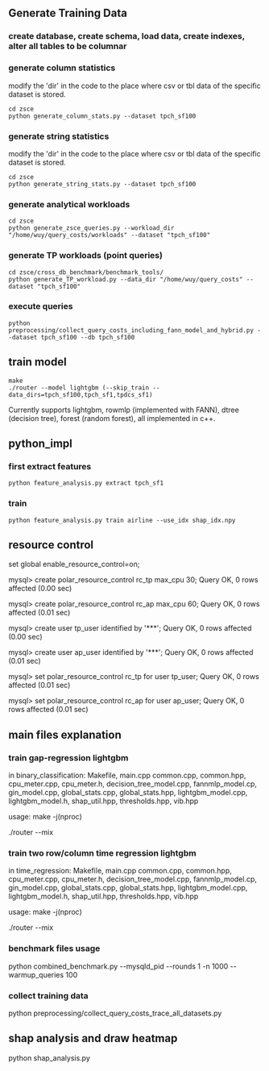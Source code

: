 ## Generate Training Data

### create database, create schema, load data, create indexes, alter all tables to be columnar

### generate column statistics
modify the 'dir' in the code to the place where csv or tbl data of the specific dataset is stored.
```
cd zsce
python generate_column_stats.py --dataset tpch_sf100
```

### generate string statistics
modify the 'dir' in the code to the place where csv or tbl data of the specific dataset is stored.

```
cd zsce
python generate_string_stats.py --dataset tpch_sf100
```

### generate analytical workloads
```
cd zsce
python generate_zsce_queries.py --workload_dir "/home/wuy/query_costs/workloads" --dataset "tpch_sf100"
```

### generate TP workloads (point queries)
```
cd zsce/cross_db_benchmark/benchmark_tools/
python generate_TP_workload.py --data_dir "/home/wuy/query_costs" --dataset "tpch_sf100"
```

### execute queries
```
python preprocessing/collect_query_costs_including_fann_model_and_hybrid.py --dataset tpch_sf100 --db tpch_sf100
```

## train model
```
make
./router --model lightgbm (--skip_train --data_dirs=tpch_sf100,tpch_sf1,tpdcs_sf1)
```
Currently supports lightgbm, rowmlp (implemented with FANN), dtree (decision tree), forest (random forest), all implemented in c++.



## python_impl
### first extract features
```
python feature_analysis.py extract tpch_sf1
```

### train 
```
python feature_analysis.py train airline --use_idx shap_idx.npy
```

## resource control
set global enable_resource_control=on;

mysql> create polar_resource_control rc_tp max_cpu 30;
Query OK, 0 rows affected (0.00 sec)

mysql> create polar_resource_control rc_ap max_cpu 60;
Query OK, 0 rows affected (0.01 sec)

mysql> create user tp_user identified by '***';
Query OK, 0 rows affected (0.00 sec)

mysql> create user ap_user identified by '***';
Query OK, 0 rows affected (0.01 sec)

mysql> set polar_resource_control rc_tp for user tp_user;
Query OK, 0 rows affected (0.01 sec)

mysql> set polar_resource_control rc_ap for user ap_user;
Query OK, 0 rows affected (0.01 sec)


## main files explanation
### train gap-regression lightgbm
in binary_classification:
Makefile, main.cpp
common.cpp, common.hpp, cpu_meter.cpp, cpu_meter.h, decision_tree_model.cpp, fannmlp_model.cp, gin_model.cpp, global_stats.cpp, global_stats.hpp, lightgbm_model.cpp, lightgbm_model.h, shap_util.hpp, thresholds.hpp, vib.hpp

usage: make -j$($nproc)

./router --mix

### train two row/column time regression lightgbm
in time_regression:
Makefile, main.cpp
common.cpp, common.hpp, cpu_meter.cpp, cpu_meter.h, decision_tree_model.cpp, fannmlp_model.cp, gin_model.cpp, global_stats.cpp, global_stats.hpp, lightgbm_model.cpp, lightgbm_model.h, shap_util.hpp, thresholds.hpp, vib.hpp

usage: make -j$($nproc)

./router --mix

### benchmark files usage
python combined_benchmark.py --mysqld_pid <pid> --rounds 1 -n 1000 --warmup_queries 100


### collect training data
python preprocessing/collect_query_costs_trace_all_datasets.py

## shap analysis and draw heatmap
python shap_analysis.py